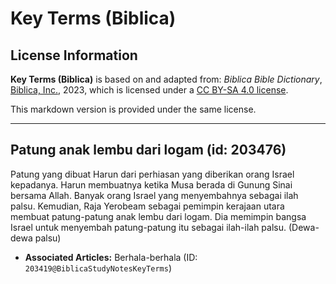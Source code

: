 # Key Terms (Biblica)

## License Information

**Key Terms (Biblica)** is based on and adapted from: _Biblica Bible Dictionary_, [Biblica, Inc.](https://www.biblica.com/), 2023, which is licensed under a [CC BY-SA 4.0 license](https://creativecommons.org/licenses/by-sa/4.0/legalcode.en).

This markdown version is provided under the same license.



--------------------------------

## Patung anak lembu dari logam (id: 203476)

Patung yang dibuat Harun dari perhiasan yang diberikan orang Israel kepadanya. Harun membuatnya ketika Musa berada di Gunung Sinai bersama Allah. Banyak orang Israel yang menyembahnya sebagai ilah palsu. Kemudian, Raja Yerobeam sebagai pemimpin kerajaan utara membuat patung\-patung anak lembu dari logam. Dia memimpin bangsa Israel untuk menyembah patung\-patung itu sebagai ilah\-ilah palsu. (Dewa\- dewa palsu)

* **Associated Articles:** Berhala-berhala (ID: `203419@BiblicaStudyNotesKeyTerms`)

